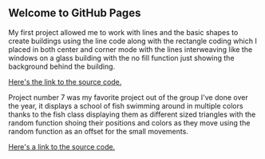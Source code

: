 ## Welcome to GitHub Pages

My first project allowed me to work with lines and the basic shapes to create buildings using the line code along with the rectangle coding which I placed in both center and corner mode with the lines interweaving like the windows on a glass building with the no fill function just showing the background behind the building.

[Here's the link to the source code.](https://github.com/Sonicgal970/MAGD-150-Assignments/blob/gh-pages/s20magd150lab01_Sobieski_2020_04_21_16_35_52%20(1)/sketch.js)

Project number 7 was my favorite project out of the group I've done over the year, it displays a school of fish swimming around in multiple colors thanks to the fish class displaying them as different sized triangles with the random function shoing their positions and colors as they move using the random function as an offset for the small movements.

[Here's a link to the source code.](https://github.com/Sonicgal970/MAGD-150-Assignments/blob/gh-pages/s20magd150lab07_Sobieski_2020_04_13_20_02_39/sketch.js)


